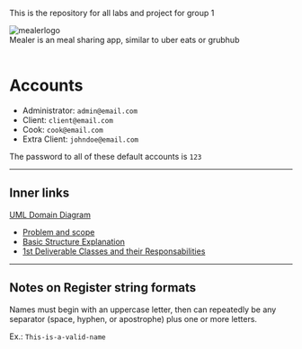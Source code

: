 This is the repository for all labs and project for group 1 <br />

![mealerlogo](https://user-images.githubusercontent.com/113709937/197270012-38d6e884-3d93-47d7-9c72-34358bfc3bf0.jpg) <br />
Mealer is an meal sharing app, similar to uber eats or grubhub <br />
 <br />

# Accounts #

- Administrator: `admin@email.com`
- Client: `client@email.com`
- Cook: `cook@email.com`
- Extra Client: `johndoe@email.com`

The password to all of these default accounts is `123`

---

## Inner links ##

[UML Domain Diagram](https://github.com/uOttawaSEGA2022/project-group-1/blob/main/Project/Design%20and%20Docs/domain_model.pdf)

- [Problem and scope](https://github.com/uOttawaSEGA2022/project-group-1/blob/main/Project/Design%20and%20Docs/problem.md)
- [Basic Structure Explanation](https://github.com/uOttawaSEGA2022/project-group-1/blob/main/Project/Design%20and%20Docs/structure_explanation.md)
- [1st Deliverable Classes and their Responsabilities](https://github.com/uOttawaSEGA2022/project-group-1/blob/main/Project/Design%20and%20Docs/classes_explanation.md)

---

## Notes on Register string formats

Names must begin with an uppercase letter, then can repeatedly be any separator (space, hyphen, or apostrophe) plus one or more letters.

Ex.: `This-is-a-valid-name`
